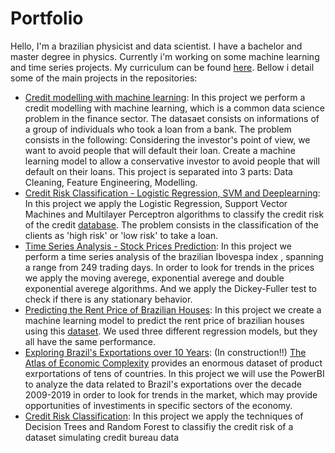 # Portfolio

Hello,
I'm a brazilian physicist and data scientist. I have a bachelor and master degree in physics. Currently i'm working on some machine learning and time series projects. My curriculum can be found [here](https://github.com/lucimariosousa/curriculum). Bellow i detail some of the main projects in the repositories:

- [Credit modelling with machine learning](https://github.com/lucimariosousa/Credit-modelling-with-machine-learning): In this project we perform a credit modelling with machine learning, which is a common data science problem in the finance sector. The datasaet consists on informations of a group of individuals who took a loan from a bank. The problem consists in the following: Considering the investor's point of view, we want to avoid people that will default their loan. Create a machine learning model to allow a conservative investor to avoid people that will default on their loans. This project is separated into 3 parts: Data Cleaning, Feature Engineering, Modelling.
- [Credit Risk Classification - Logistic Regression, SVM and Deeplearning](https://github.com/lucimariosousa/Credit-Risk-Classification-Logistic-Regression-SVM-and-Deeplearning): In this project we apply the Logistic Regression, Support Vector Machines and Multilayer Perceptron algorithms to classify the credit risk of the credit [database](https://www.kaggle.com/datasets/laotse/credit-risk-dataset). The problem consists in the classification of the clients as 'high risk' or 'low risk' to take a loan. 
- [Time Series Analysis - Stock Prices Prediction](https://github.com/lucimariosousa/Time-Series-Analysis---Stock-Prices-Prediction): In this project we perform a time series analysis of the brazilian Ibovespa index , spanning a range from 249 trading days. In order to look for trends in the prices we apply the moving averege, exponential averege and double exponential averege algorithms. And we apply the Dickey-Fuller test to check if there is any stationary behavior.
- [Predicting the Rent Price of Brazilian Houses](https://github.com/lucimariosousa/Predicting-the-rent-price-of-brazilian-houses): In this project we create a machine learning model to predict the rent price of brazilian houses using this [dataset](https://www.kaggle.com/datasets/rubenssjr/brasilian-houses-to-rent?resource=download). We used three different regression models, but they all have the same performance.
- [Exploring Brazil's Exportations over 10 Years](https://github.com/lucimariosousa/Exploring-Brazil-s-exportations-over-10-years): (In construction!!) [The Atlas of Economic Complexity](https://atlas.cid.harvard.edu/) provides an enormous dataset of product exrportations of tens of countries. In this project we will use the PowerBI to analyze the data related to Brazil's exportations over the decade 2009-2019 in order to look for trends in the market, which may provide opportunities of investiments in specific sectors of the economy.
- [Credit Risk Classification](https://github.com/lucimariosousa/Classification---Decision-Trees-and-Random-Forest): In this project we apply the techniques of Decision Trees and Random Forest to classifiy the credit risk of a dataset simulating credit bureau data


<!--
**lucimariosousa/lucimariosousa** is a ✨ _special_ ✨ repository because its `README.md` (this file) appears on your GitHub profile.

Here are some ideas to get you started:

- 🔭 I’m currently working on ...
- 🌱 I’m currently learning ...
- 👯 I’m looking to collaborate on ...
- 🤔 I’m looking for help with ...
- 💬 Ask me about ...
- 📫 How to reach me: ...
- 😄 Pronouns: ...
- ⚡ Fun fact: ...
-->
